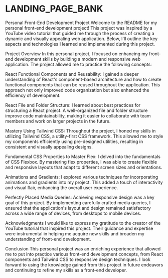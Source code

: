 # LANDING_PAGE_BANK



Personal Front-End Development Project
Welcome to the README for my personal front-end development project! This project was inspired by a YouTube video tutorial that guided me through the process of creating a dynamic and visually appealing web application. Below, I'll outline the key aspects and technologies I learned and implemented during this project.

Project Overview
In this personal project, I focused on enhancing my front-end development skills by building a modern and responsive web application. The project allowed me to practice the following concepts:

React Functional Components and Reusability: I gained a deeper understanding of React's component-based architecture and how to create functional components that can be reused throughout the application. This approach not only improved code organization but also enhanced the efficiency of development.

React File and Folder Structure: I learned about best practices for structuring a React project. A well-organized file and folder structure improve code maintainability, making it easier to collaborate with team members and work on larger projects in the future.

Mastery Using Tailwind CSS: Throughout the project, I honed my skills in utilizing Tailwind CSS, a utility-first CSS framework. This allowed me to style my components efficiently using pre-designed utilities, resulting in consistent and visually appealing designs.

Fundamental CSS Properties to Master Flex: I delved into the fundamentals of CSS Flexbox. By mastering flex properties, I was able to create flexible and responsive layouts that adapt to different screen sizes and orientations.

Animations and Gradients: I explored various techniques for incorporating animations and gradients into my project. This added a touch of interactivity and visual flair, enhancing the overall user experience.

Perfectly Placed Media Queries: Achieving responsive design was a key goal of this project. By implementing carefully crafted media queries, I ensured that the application's layout and design remained satisfactory across a wide range of devices, from desktops to mobile devices.

Acknowledgments
I would like to express my gratitude to the creator of the YouTube tutorial that inspired this project. Their guidance and expertise were instrumental in helping me acquire new skills and broaden my understanding of front-end development.

Conclusion
This personal project was an enriching experience that allowed me to put into practice various front-end development concepts, from React components and Tailwind CSS to responsive design techniques. I look forward to using the knowledge gained from this project in future endeavors and continuing to refine my skills as a front-end developer.
